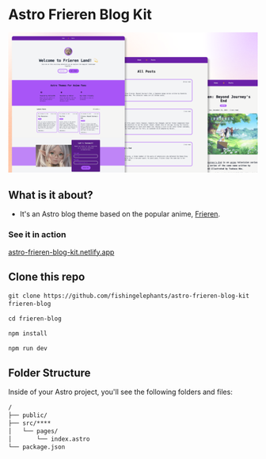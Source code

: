 # Astro Frieren Blog Kit

![cover](./public/astro-frieren-theme-light.png)

## What is it about?

- It's an Astro blog theme based on the popular anime, [Frieren](https://en.wikipedia.org/wiki/Frieren).

### See it in action

[astro-frieren-blog-kit.netlify.app](https://astro-frieren-blog-kit.netlify.app)

## Clone this repo

```
git clone https://github.com/fishingelephants/astro-frieren-blog-kit frieren-blog
```

```
cd frieren-blog
```

```
npm install
```

```
npm run dev
```

## Folder Structure

Inside of your Astro project, you'll see the following folders and files:

```text
/
├── public/
├── src/****
│   └── pages/
│       └── index.astro
└── package.json
```
